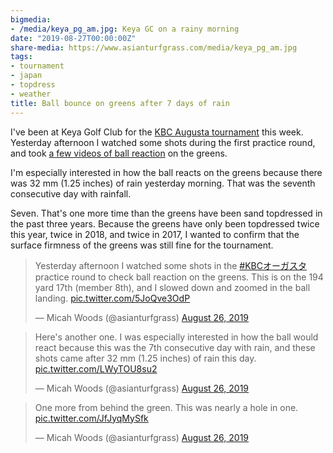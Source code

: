 ```yaml
---
bigmedia:
- /media/keya_pg_am.jpg: Keya GC on a rainy morning
date: "2019-08-27T00:00:00Z"
share-media: https://www.asianturfgrass.com/media/keya_pg_am.jpg
tags:
- tournament
- japan
- topdress
- weather
title: Ball bounce on greens after 7 days of rain
---
```


I've been at Keya Golf Club for the [KBC Augusta tournament](https://www.asianturfgrass.com/2017-08-18-why-kbc-is-so-interesting/) this week. Yesterday afternoon I watched some shots during the first practice round, and took [a few videos of ball reaction](https://twitter.com/asianturfgrass/status/1166125666330234880?s=20) on the greens. 

I'm especially interested in how the ball reacts on the greens because there was 32 mm (1.25 inches) of rain yesterday morning. That was the seventh consecutive day with rainfall.

Seven. That's one more time than the greens have been sand topdressed in the past three years. Because the greens have only been topdressed twice this year, twice in 2018, and twice in 2017, I wanted to confirm that the surface firmness of the greens was still fine for the tournament. 

<blockquote class="twitter-tweet"><p lang="en" dir="ltr">Yesterday afternoon I watched some shots in the <a href="https://twitter.com/hashtag/KBC%E3%82%AA%E3%83%BC%E3%82%AC%E3%82%B9%E3%82%BF?src=hash&amp;ref_src=twsrc%5Etfw">#KBCオーガスタ</a> practice round to check ball reaction on the greens. This is on the 194 yard 17th (member 8th), and I slowed down and zoomed in the ball landing. <a href="https://t.co/5JoQve3OdP">pic.twitter.com/5JoQve3OdP</a></p>&mdash; Micah Woods (@asianturfgrass) <a href="https://twitter.com/asianturfgrass/status/1166125666330234880?ref_src=twsrc%5Etfw">August 26, 2019</a></blockquote> <script async src="https://platform.twitter.com/widgets.js" charset="utf-8"></script> 

<blockquote class="twitter-tweet" data-conversation="none"><p lang="en" dir="ltr">Here&#39;s another one. I was especially interested in how the ball would react because this was the 7th consecutive day with rain, and these shots came after 32 mm (1.25 inches) of rain this day. <a href="https://t.co/LWyTOU8su2">pic.twitter.com/LWyTOU8su2</a></p>&mdash; Micah Woods (@asianturfgrass) <a href="https://twitter.com/asianturfgrass/status/1166131575425077248?ref_src=twsrc%5Etfw">August 26, 2019</a></blockquote> <script async src="https://platform.twitter.com/widgets.js" charset="utf-8"></script> 

<blockquote class="twitter-tweet" data-conversation="none"><p lang="en" dir="ltr">One more from behind the green. This was nearly a hole in one. <a href="https://t.co/JfJyqMySfk">pic.twitter.com/JfJyqMySfk</a></p>&mdash; Micah Woods (@asianturfgrass) <a href="https://twitter.com/asianturfgrass/status/1166137088401530880?ref_src=twsrc%5Etfw">August 26, 2019</a></blockquote> <script async src="https://platform.twitter.com/widgets.js" charset="utf-8"></script> 
